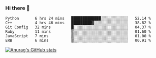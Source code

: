 ### Hi there 👋
<!--START_SECTION:waka-->

```text
Python       6 hrs 24 mins   █████████████░░░░░░░░░░░░   52.14 %
C++          4 hrs 46 mins   █████████▓░░░░░░░░░░░░░░░   38.82 %
Git Config   32 mins         █░░░░░░░░░░░░░░░░░░░░░░░░   04.37 %
Ruby         11 mins         ▒░░░░░░░░░░░░░░░░░░░░░░░░   01.60 %
JavaScript   7 mins          ▒░░░░░░░░░░░░░░░░░░░░░░░░   01.00 %
ERB          6 mins          ▒░░░░░░░░░░░░░░░░░░░░░░░░   00.91 %
```

<!--END_SECTION:waka-->
[![Anurag's GitHub stats](https://github-readme-stats.vercel.app/api?username=Kevinbarrero)](https://github.com/anuraghazra/github-readme-stats)
<!--
**Kevinbarrero/Kevinbarrero** is a ✨ _special_ ✨ repository because its `README.md` (this file) appears on your GitHub profile.

Here are some ideas to get you started:

- 🔭 I’m currently working on ...
- 🌱 I’m currently learning ...
- 👯 I’m looking to collaborate on ...
- 🤔 I’m looking for help with ...
- 💬 Ask me about ...
- 📫 How to reach me: ...
- 😄 Pronouns: ...
- ⚡ Fun fact: ...

-->


